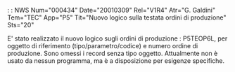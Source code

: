  :  : NWS Num="000434" Date="20010309" Rel="V1R4" Atr="G. Galdini" Tem="TEC" App="P5" Tit="Nuovo logico sulla testata ordini di produzione" Sts="20"

E' stato realizzato il nuovo logico sugli ordini di produzione :  P5TEOP6L, per oggetto di riferimento (tipo/parametro/codice) e numero ordine di produzione. Sono omessi i record senza tipo
oggetto.
Attualmente non è usato da nessun programma, ma è a disposizione per esigenze specifiche.


